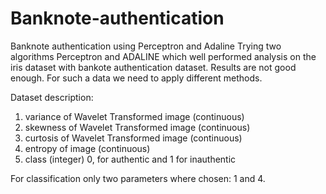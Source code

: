 # Banknote-authentication
Banknote authentication using Perceptron and Adaline
Trying two algorithms Perceptron and ADALINE which well performed analysis on the iris dataset with bankote authentication dataset.
Results are not good enough. For such a data we need to apply different methods.

Dataset description:
1. variance of Wavelet Transformed image (continuous) 
2. skewness of Wavelet Transformed image (continuous) 
3. curtosis of Wavelet Transformed image (continuous) 
4. entropy of image (continuous) 
5. class (integer) 0, for authentic and 1 for inauthentic

For classification only two parameters where chosen: 1 and 4.
